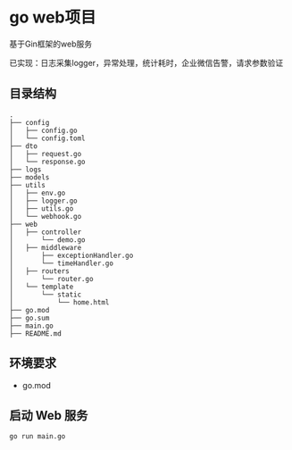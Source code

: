 # go web项目

基于Gin框架的web服务

已实现：日志采集logger，异常处理，统计耗时，企业微信告警，请求参数验证

## 目录结构

```
.
├── config
│   ├── config.go
│   └── config.toml
├── dto
│   ├── request.go
│   └── response.go
├── logs
├── models
├── utils
│   ├── env.go
│   ├── logger.go
│   ├── utils.go
│   └── webhook.go
├── web
│   ├── controller
│       └── demo.go
│   ├── middleware
│       ├── exceptionHandler.go
│       └── timeHandler.go
│   ├── routers
│       └── router.go
│   └── template
│       └── static
│           └── home.html
├── go.mod
├── go.sum
├── main.go
├── README.md

```

## 环境要求

- go.mod



## 启动 Web 服务

```sh
go run main.go
```